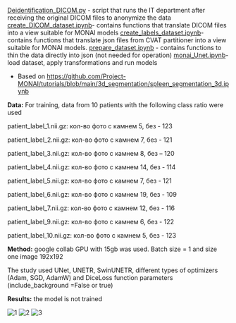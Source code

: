 
 [Deidentification_DICOM.py](https://github.com/Anilian/Medical-segmentation/blob/main/Deidentification_DICOM.py) - script that runs the IT department after receiving the original DICOM files to anonymize the data
 [create_DICOM_dataset.ipynb](https://github.com/Anilian/Medical-segmentation/blob/main/create_DICOM_dataset.ipynb)- contains functions that translate DICOM files into a view suitable for MONAI models
 [create_labels_dataset.ipynb](https://github.com/Anilian/Medical-segmentation/blob/main/create_labels_dataset.ipynb)- contains functions that translate json files from CVAT partitioner into a view suitable for MONAI models.
 [prepare_dataset.ipynb](https://github.com/Anilian/Medical-segmentation/blob/main/prepare_dataset.ipynb) - contains functions to thin the data directly into json (not needed for operation)
 [monai_Unet.ipynb](https://github.com/Anilian/Medical-segmentation/blob/main/monai_Unet.ipynb)- load dataset, apply transformations and run models

* Based on https://github.com/Project-MONAI/tutorials/blob/main/3d_segmentation/spleen_segmentation_3d.ipynb

**Data:**
For training, data from 10 patients with the following class ratio were used

  patient_label_1.nii.gz: кол-во фото с камнем 5, без - 123 

  patient_label_2.nii.gz: кол-во фото с камнем 7, без - 121 

  patient_label_3.nii.gz: кол-во фото с камнем 8, без – 120

  patient_label_4.nii.gz: кол-во фото с камнем 14, без - 114 

  patient_label_5.nii.gz: кол-во фото с камнем 7, без - 121 

  patient_label_6.nii.gz: кол-во фото с камнем 19, без - 109 

  patient_label_7.nii.gz: кол-во фото с камнем 12, без - 116

  patient_label_9.nii.gz: кол-во фото с камнем 6, без - 122 

  patient_label_10.nii.gz: кол-во фото с камнем 5, без - 123

**Method:** google collab GPU with 15gb was used. Batch size = 1 and size one image 192x192

The study used UNet, UNETR, SwinUNETR, different types of optimizers (Adam, SGD, AdamW) and DiceLoss function parameters (include_background =False or true)

**Results:** the model is not trained

![1](https://github.com/Anilian/my_education/assets/122607689/6d704fe4-9f85-4e3f-8e3c-78e0f2fbf412)
![2](https://github.com/Anilian/my_education/assets/122607689/7cf555cb-2254-4bae-b432-5d4151549759)
![3](https://github.com/Anilian/my_education/assets/122607689/07fe5e0d-35de-4221-8d10-3ef2876e9c9b)





